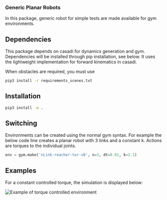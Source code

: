 ### Generic Planar Robots

In this package, generic robot for simple tests are made available for gym environments.

## Dependencies

This package depends on casadi for dynamics generation and gym.
Dependencies will be installed through pip installation, see below.
It uses the lightweight implementation for forward kinematics in casadi.


When obstacles are required, you must use
```bash
pip3 install -r requirements_scenes.txt
```

## Installation
```bash
pip3 install -e .
```

## Switching

Environments can be created using the normal gym syntax.
For example the below code line creates a planar robot with 3 links and a constant k.
Actions are torques to the individual joints.
```python
env = gym.make('nLink-reacher-tor-v0', n=3, dt=0.01, k=2.1)
```
## Examples

For a constant controlled torque, the simulation is displayed below:

 
![Example of torque controlled environment](./assets/torques.gif) 
